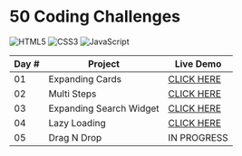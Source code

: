 # 50 Coding Challenges

![HTML5](https://img.shields.io/badge/HTML5-E34F26?style=for-the-badge&logo=html5&logoColor=white) ![CSS3](https://img.shields.io/badge/CSS3-1572B6?style=for-the-badge&logo=css3&logoColor=white) ![JavaScript](https://img.shields.io/badge/JavaScript-F7DF1E?style=for-the-badge&logo=javascript&logoColor=black)

| Day # | Project | Live Demo |
|-----------------|-----------------|-----------------|
| 01 | Expanding Cards | [CLICK HERE](https://rainbow-gumdrop-542c61.netlify.app/) |
| 02 | Multi Steps | [CLICK HERE](https://comfy-frangollo-fbf772.netlify.app/) |
| 03 | Expanding Search Widget | [CLICK HERE](https://relaxed-snickerdoodle-d6b5ef.netlify.app/) |
| 04 | Lazy Loading | [CLICK HERE](https://resplendent-pixie-d84296.netlify.app/) |
| 05 | Drag N Drop | IN PROGRESS |
